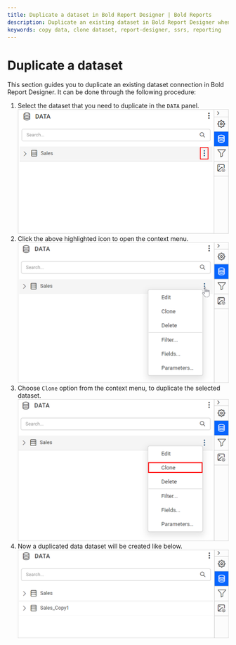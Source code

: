 ```yaml
---
title: Duplicate a dataset in Bold Report Designer | Bold Reports
description: Duplicate an existing dataset in Bold Report Designer when data-level restrictions need to be imposed for report items.
keywords: copy data, clone dataset, report-designer, ssrs, reporting
---
```


# Duplicate a dataset

This section guides you to duplicate an existing dataset connection in Bold Report Designer. It can be done through the following procedure:

1. Select the dataset that you need to duplicate in the `DATA` panel.
   ![Data item menu icon](/static/assets/on-premise/images/report-designer/manage-data/dataset/data-item-menu-icon.png#width=410px)
2. Click the above highlighted icon to open the context menu.
   ![Data panel context menu](/static/assets/on-premise/images/report-designer/manage-data/dataset/data-panel-context-menu.png#width=410px)
3. Choose `Clone` option from the context menu, to duplicate the selected dataset.
   ![Image represents the duplicate dataset icon](/static/assets/on-premise/images/report-designer/manage-data/dataset/clone-data-menu.png#width=410px)
4. Now a duplicated data dataset will be created like below.
   ![Image represents the dataset is duplicated](/static/assets/on-premise/images/report-designer/manage-data/dataset/clone-data-representation.png#width=410px)
